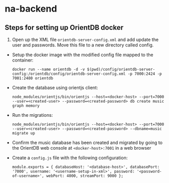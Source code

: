 # na-backend

## Steps for setting up OrientDB docker

1. Open up the XML file `orientdb-server-config.xml` and add update the user and passwords. Move this file to a new directory called config.

* Setup the docker image with the modified config file mapped to the container:

  `docker run --name orientdb -d -v $(pwd)/config/orientdb-server-config:/orientdb/config/orientdb-server-config.xml -p 7000:2424 -p 7001:2480 orientdb`

* Create the database using orientjs client:

  `node_modules/orientjs/bin/orientjs --host=<docker-host> --port=7000 --user=<created-user> --password=<created-password> db create music graph memory`

* Run the migrations:

  `node_modules/orientjs/bin/orientjs --host=<docker-host> --port=7000 --user=<created-user> --password=<created-password> --dbname=music migrate up`

* Confirm the music database has been created and migrated by going to the OrientDB web console at `<docker-host>:7001` in a web browser

* Create a `config.js` file with the following configuration:

  `module.exports = {
    databaseHost: '<database-host>',
    databasePort: '7000',
    username: '<username-setup-in-xml>',
    password: '<password-of-username>',
    webPort: 4000,
    streamPort: 9000
  };`
